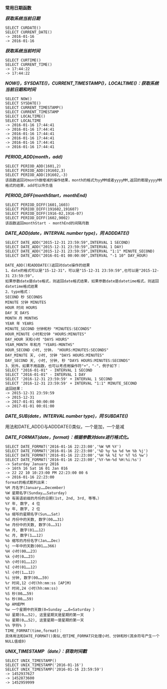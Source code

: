 **常用日期函数**

_**获取系统当前日期**_

```
SELECT CURDATE()
SELECT CURRENT_DATE()
-> 2016-01-16
-> 2016-01-16
```

_**获取系统当前时间**_

```
SELECT CURTIME()
SELECT CURRENT_TIME()
-> 17:44:22
-> 17:44:22
```

_**NOW\(\)，SYSDATE\(\)，CURRENT\_TIMESTAMP\(\)，LOCALTIME\(\)：获取系统当前日期和时间**_

```
SELECT NOW()
SELECT SYSDATE()
SELECT CURRENT_TIMESTAMP()
SELECT CURRENT_TIMESTAMP
SELECT LOCALTIME()
SELECT LOCALTIME
-> 2016-01-16 17:44:41
-> 2016-01-16 17:44:41
-> 2016-01-16 17:44:41
-> 2016-01-16 17:44:41
-> 2016-01-16 17:44:41
-> 2016-01-16 17:44:41
```

_**PERIOD\_ADD\(month，add\)**_

```
SELECT PERIOD_ADD(1601,2)
SELECT PERIOD_ADD(191602,3)
SELECT PERIOD_ADD(191602,-3)
该函数返回对month做增减的操作结果，month的格式为yyMM或者yyyyMM,返回的都是yyyyMM格式的结果，add可以传负值
```

_**PERIOD\_DIFF\(monthStart，monthEnd\)**_

```
SELECT PERIOD_DIFF(1601,1603)
SELECT PERIOD_DIFF(191602,191607)
SELECT PERIOD_DIFF(1916-02,1916-07)
SELECT PERIOD_DIFF(1602,9002)
该函数返回monthStart - monthEnd的间隔月数
```

_**DATE\_ADD\(date，INTERVAL number type\)，同 ADDDATE\(\)**_

```
SELECT DATE_ADD("2015-12-31 23:59:59",INTERVAL 1 SECOND)
SELECT DATE_ADD("2015-12-31 23:59:59",INTERVAL 1 DAY)
SELECT DATE_ADD("2015-12-31 23:59:59",INTERVAL "1:1" MINUTE_SECOND)
SELECT DATE_ADD("2016-01-01 00:00:00",INTERVAL "-1 10" DAY_HOUR)

DATE_ADD()和ADDDATE()返回对date操作的结果
1、date的格式可以是"15-12-31"，可以是"15-12-31 23:59:59",也可以是"2015-12-31 23:59:59"，
如果参数date是date格式，则返回date格式结果，如果参数date是datetime格式，则返回datetime格式结果
2、type格式：
SECOND 秒 SECONDS
MINUTE 分钟 MINUTES
HOUR 时间 HOURS
DAY 天 DAYS
MONTH 月 MONTHS
YEAR 年 YEARS
MINUTE_SECOND 分钟和秒 "MINUTES:SECONDS"
HOUR_MINUTE 小时和分钟 "HOURS:MINUTES"
DAY_HOUR 天和小时 "DAYS HOURS"
YEAR_MONTH 年和月 "YEARS-MONTHS"
HOUR_SECOND 小时, 分钟， "HOURS:MINUTES:SECONDS"
DAY_MINUTE 天, 小时, 分钟 "DAYS HOURS:MINUTES"
DAY_SECOND 天, 小时, 分钟, 秒 "DAYS HOURS:MINUTES:SECONDS"
3、另外，如果不用函数，也可以考虑用操作符"+"，"-"，例子如下：
SELECT "2016-01-01" - INTERVAL 1 SECOND
SELECT "2016-01-01" - INTERVAL 1 DAY
SELECT '2016-12-31 23:59:59' + INTERVAL 1 SECOND
SELECT '2016-12-31 23:59:59' + INTERVAL "1:1" MINUTE_SECOND
返回结果：
-> 2015-12-31 23:59:59
-> 2015-12-31
-> 2017-01-01 00:00:00
-> 2017-01-01 00:01:00
```

_**DATE\_SUB\(date，INTERVAL number type\)，同 SUBDATE\(\)**_

用法和DATE\_ADD\(\)与ADDDATE\(\)类似，一个是加，一个是减

_**DATE\_FORMAT\(date，format\)：根据参数对date进行格式化。**_

```
SELECT DATE_FORMAT('2016-01-16 22:23:00','%W %M %Y')
SELECT DATE_FORMAT('2016-01-16 22:23:00','%D %y %a %d %m %b %j')
SELECT DATE_FORMAT('2016-01-16 22:23:00','%H %k %I %r %T %S %w')
SELECT DATE_FORMAT('2016-01-16 22:23:00','%Y-%m-%d %H:%i:%s')
-> Saturday January 2016
-> 16th 16 Sat 16 01 Jan 016
-> 22 22 10 10:23:00 PM 22:23:00 00 6
-> 2016-01-16 22:23:00
format的格式都列出来：
%M 月名字(January……December)
%W 星期名字(Sunday……Saturday)
%D 有英语前缀的月份的日期(1st, 2nd, 3rd, 等等。）
%Y 年, 数字, 4 位
%y 年, 数字, 2 位
%a 缩写的星期名字(Sun……Sat)
%d 月份中的天数, 数字(00……31)
%e 月份中的天数, 数字(0……31)
%m 月, 数字(01……12)
%c 月, 数字(1……12)
%b 缩写的月份名字(Jan……Dec)
%j 一年中的天数(001……366)
%H 小时(00……23)
%k 小时(0……23)
%h 小时(01……12)
%I 小时(01……12)
%l 小时(1……12)
%i 分钟, 数字(00……59)
%r 时间,12 小时(hh:mm:ss [AP]M)
%T 时间,24 小时(hh:mm:ss)
%S 秒(00……59)
%s 秒(00……59)
%p AM或PM
%w 一个星期中的天数(0=Sunday ……6=Saturday ）
%U 星期(0……52), 这里星期天是星期的第一天
%u 星期(0……52), 这里星期一是星期的第一天
%% 字符% )
TIME_FORMAT(time,format)：
具体用法和DATE_FORMAT()类似,但TIME_FORMAT只处理小时、分钟和秒(其余符号产生一个NULL值或0)
```

_**UNIX\_TIMESTAMP（date）：获取时间戳**_

```
SELECT UNIX_TIMESTAMP()
SELECT UNIX_TIMESTAMP('2016-01-16')
SELECT UNIX_TIMESTAMP('2016-01-16 23:59:59')
-> 1452937627
-> 1452873600
-> 1452959999
```



